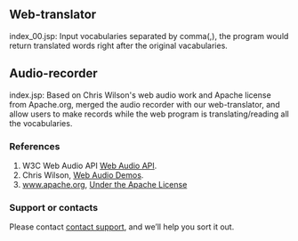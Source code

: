 ## Web-translator
index_00.jsp:
Input vocabularies separated by comma(,), the program would return translated words right after the original vacabularies.

## Audio-recorder
index.jsp:
Based on Chris Wilson's web audio work and Apache license from Apache.org, merged the audio recorder with our web-translator, and allow users to make records while the web program is translating/reading all the vocabularies.

### References

1. W3C Web Audio API [Web Audio API](https://dvcs.w3.org/hg/audio/raw-file/tip/webaudio/specification.html). 
2. Chris Wilson, [Web Audio Demos](http://webaudiodemos.appspot.com/AudioRecorder/index.html).
3. www.apache.org, [Under the Apache License](http://www.apache.org/licenses/LICENSE-2.0)


### Support or contacts
Please contact [contact support](chunghc3@uci.edu), and we’ll help you sort it out.


